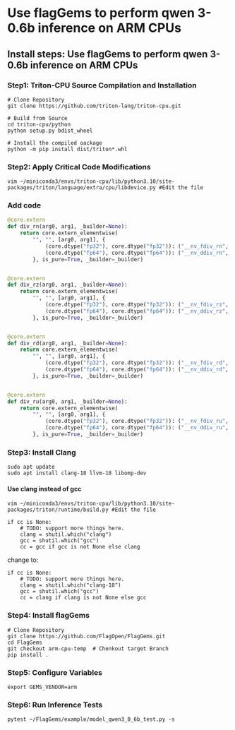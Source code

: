 # Use flagGems to perform qwen 3-0.6b inference on ARM CPUs

## Install steps: Use flagGems to perform qwen 3-0.6b inference on ARM CPUs

### Step1: Triton-CPU Source Compilation and Installation
```shell
# Clone Repository
git clone https://github.com/triton-lang/triton-cpu.git

# Build from Source
cd triton-cpu/python
python setup.py bdist_wheel

# Install the compiled oackage
python -m pip install dist/triton*.whl
```

### Step2: Apply Critical Code Modifications
```shell
vim ~/miniconda3/envs/triton-cpu/lib/python3.10/site-packages/triton/language/extra/cpu/libdevice.py #Edit the file
```
### Add code
```python
@core.extern
def div_rn(arg0, arg1, _builder=None):
    return core.extern_elementwise(
        "", "", [arg0, arg1], {
            (core.dtype("fp32"), core.dtype("fp32")): ("__nv_fdiv_rn", core.dtype("fp32")),
            (core.dtype("fp64"), core.dtype("fp64")): ("__nv_ddiv_rn", core.dtype("fp64")),
        }, is_pure=True, _builder=_builder)


@core.extern
def div_rz(arg0, arg1, _builder=None):
    return core.extern_elementwise(
        "", "", [arg0, arg1], {
            (core.dtype("fp32"), core.dtype("fp32")): ("__nv_fdiv_rz", core.dtype("fp32")),
            (core.dtype("fp64"), core.dtype("fp64")): ("__nv_ddiv_rz", core.dtype("fp64")),
        }, is_pure=True, _builder=_builder)


@core.extern
def div_rd(arg0, arg1, _builder=None):
    return core.extern_elementwise(
        "", "", [arg0, arg1], {
            (core.dtype("fp32"), core.dtype("fp32")): ("__nv_fdiv_rd", core.dtype("fp32")),
            (core.dtype("fp64"), core.dtype("fp64")): ("__nv_ddiv_rd", core.dtype("fp64")),
        }, is_pure=True, _builder=_builder)


@core.extern
def div_ru(arg0, arg1, _builder=None):
    return core.extern_elementwise(
        "", "", [arg0, arg1], {
            (core.dtype("fp32"), core.dtype("fp32")): ("__nv_fdiv_ru", core.dtype("fp32")),
            (core.dtype("fp64"), core.dtype("fp64")): ("__nv_ddiv_ru", core.dtype("fp64")),
        }, is_pure=True, _builder=_builder)
```

### Step3: Install Clang

```
sudo apt update
sudo apt install clang-18 llvm-18 libomp-dev
```

#### Use clang instead of gcc

```
vim ~/miniconda3/envs/triton-cpu/lib/python3.10/site-packages/triton/runtime/build.py #Edit the file
```

```
if cc is None:
	# TODO: support more things here.
	clang = shutil.which("clang")
	gcc = shutil.which("gcc")
	cc = gcc if gcc is not None else clang
```

change to:

```
if cc is None:
	# TODO: support more things here.
	clang = shutil.which("clang-18")
	gcc = shutil.which("gcc")
	cc = clang if clang is not None else gcc
```

### Step4: Install flagGems

```shell
# Clone Repository
git clone https://github.com/FlagOpen/FlagGems.git
cd FlagGems
git checkout arm-cpu-temp  # Chenkout target Branch
pip install .
```

### Step5: Configure Variables
```shell
export GEMS_VENDOR=arm
```

### Step6: Run Inference Tests
```shell
pytest ~/FlagGems/example/model_qwen3_0_6b_test.py -s
```
